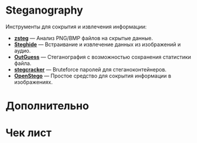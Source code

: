 # Steganography
Инструменты для сокрытия и извлечения информации:

- **[zsteg](https://github.com/zed-0xff/zsteg.git)** — Анализ PNG/BMP файлов на скрытые данные.  
- **[Steghide](https://github.com/StegHigh/steghide.git)** — Встраивание и извлечение данных из изображений и аудио.  
- **[OutGuess](https://github.com/resurrecting-open-source-projects/outguess.git)** — Стеганография с возможностью сохранения статистики файла.  
- **[stegcracker](https://github.com/Paradoxis/StegCracker.git)** — Bruteforce паролей для стеганоконтейнеров.  
- **[OpenStego](https://github.com/syvaidya/openstego.git)** — Простое средство для сокрытия информации в изображениях.

# Дополнительно

# Чек лист